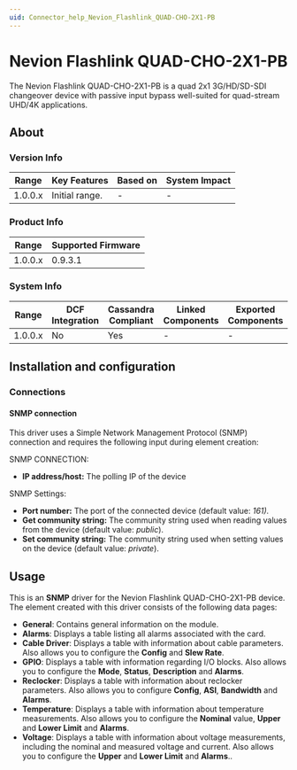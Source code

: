 ```yaml
---
uid: Connector_help_Nevion_Flashlink_QUAD-CHO-2X1-PB
---
```


# Nevion Flashlink QUAD-CHO-2X1-PB

The Nevion Flashlink QUAD-CHO-2X1-PB is a quad 2x1 3G/HD/SD-SDI changeover device with passive input bypass well-suited for quad-stream UHD/4K applications.

## About

### Version Info

| **Range** | **Key Features** | **Based on** | **System Impact** |
|-----------|------------------|--------------|-------------------|
| 1.0.0.x   | Initial range.   | \-           | \-                |

### Product Info

| **Range** | **Supported Firmware** |
|-----------|------------------------|
| 1.0.0.x   | 0.9.3.1                |

### System Info

| **Range** | **DCF Integration** | **Cassandra Compliant** | **Linked Components** | **Exported Components** |
|-----------|---------------------|-------------------------|-----------------------|-------------------------|
| 1.0.0.x   | No                  | Yes                     | \-                    | \-                      |

## Installation and configuration

### Connections

#### SNMP connection

This driver uses a Simple Network Management Protocol (SNMP) connection and requires the following input during element creation:

SNMP CONNECTION:

- **IP address/host:** The polling IP of the device

SNMP Settings:

- **Port number:** The port of the connected device (default value: *161).*
- **Get community string:** The community string used when reading values from the device (default value: *public*).
- **Set community string:** The community string used when setting values on the device (default value: *private*).

## Usage

This is an **SNMP** driver for the Nevion Flashlink QUAD-CHO-2X1-PB device. The element created with this driver consists of the following data pages:

- **General**: Contains general information on the module.
- **Alarms**: Displays a table listing all alarms associated with the card.
- **Cable Driver**: Displays a table with information about cable parameters. Also allows you to configure the **Config** and **Slew Rate**.
- **GPIO**: Displays a table with information regarding I/O blocks. Also allows you to configure the **Mode**, **Status**, **Description** and **Alarms**.
- **Reclocker**: Displays a table with information about reclocker parameters. Also allows you to configure **Config**, **ASI**, **Bandwidth** and **Alarms**.
- **Temperature**: Displays a table with information about temperature measurements. Also allows you to configure the **Nominal** value, **Upper** and **Lower Limit** and **Alarms**.
- **Voltage**: Displays a table with information about voltage measurements, including the nominal and measured voltage and current. Also allows you to configure the **Upper** and **Lower Limit** and **Alarms**..
